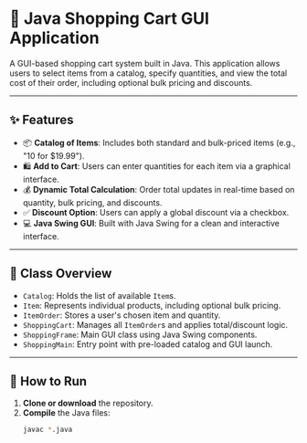 # 🛒 Java Shopping Cart GUI Application

A GUI-based shopping cart system built in Java. This application allows users to select items from a catalog, specify quantities, and view the total cost of their order, including optional bulk pricing and discounts.

---

## ✨ Features

- 📦 **Catalog of Items**: Includes both standard and bulk-priced items (e.g., "10 for $19.99").
- 🛍️ **Add to Cart**: Users can enter quantities for each item via a graphical interface.
- 💰 **Dynamic Total Calculation**: Order total updates in real-time based on quantity, bulk pricing, and discounts.
- ✅ **Discount Option**: Users can apply a global discount via a checkbox.
- 💻 **Java Swing GUI**: Built with Java Swing for a clean and interactive interface.

---

## 🧱 Class Overview

- `Catalog`: Holds the list of available `Item`s.
- `Item`: Represents individual products, including optional bulk pricing.
- `ItemOrder`: Stores a user's chosen item and quantity.
- `ShoppingCart`: Manages all `ItemOrder`s and applies total/discount logic.
- `ShoppingFrame`: Main GUI class using Java Swing components.
- `ShoppingMain`: Entry point with pre-loaded catalog and GUI launch.

---

## 🚀 How to Run

1. **Clone or download** the repository.
2. **Compile** the Java files:
   ```bash
   javac *.java
